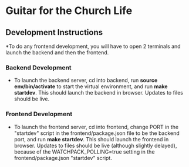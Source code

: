 # Guitar for the Church Life
## Development Instructions
*To do any frontend development, you will have to open 2 terminals and launch the backend
and then the frontend.

### Backend Development
- To launch the backend server, cd into backend, run **source env/bin/activate** to start the 
  virtual environment, and run **make startdev**. This should launch the backend in browser. 
  Updates to files should be live.

### Frontend Development
- To launch the frontend server, cd into frontend, change PORT in the "startdev" script in the 
  frontend/package.json file to be the backend port, and run **make startdev**. This should launch 
  the frontend in browser. Updates to files should be live (although slightly delayed), because
  of the WATCHPACK_POLLING=true setting in the frontend/package.json "startdev" script.
